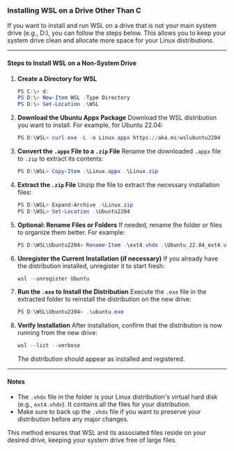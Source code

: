 ### **Installing WSL on a Drive Other Than C**

If you want to install and run WSL on a drive that is not your main system drive (e.g., D:\), you can follow the steps below. This allows you to keep your system drive clean and allocate more space for your Linux distributions.

---

#### **Steps to Install WSL on a Non-System Drive**

1. **Create a Directory for WSL**
   ```powershell
   PS C:\> d:
   PS D:\> New-Item WSL -Type Directory
   PS D:\> Set-Location .\WSL
   ```

2. **Download the Ubuntu Appx Package**
   Download the WSL distribution you want to install. For example, for Ubuntu 22.04:
   ```powershell
   PS D:\WSL> curl.exe -L -o Linux.appx https://aka.ms/wslubuntu2204
   ```

3. **Convert the `.appx` File to a `.zip` File**
   Rename the downloaded `.appx` file to `.zip` to extract its contents:
   ```powershell
   PS D:\WSL> Copy-Item .\Linux.appx .\Linux.zip
   ```

4. **Extract the `.zip` File**
   Unzip the file to extract the necessary installation files:
   ```powershell
   PS D:\WSL> Expand-Archive .\Linux.zip
   PS D:\WSL> Set-Location .\Ubuntu2204
   ```

5. **Optional: Rename Files or Folders**
   If needed, rename the folder or files to organize them better. For example:
   ```powershell
   PS D:\WSL\Ubuntu2204> Rename-Item .\ext4.vhdx .\Ubuntu_22.04_ext4.vhdx
   ```

6. **Unregister the Current Installation (if necessary)**
   If you already have the distribution installed, unregister it to start fresh:
   ```powershell
   wsl --unregister Ubuntu
   ```

7. **Run the `.exe` to Install the Distribution**
   Execute the `.exe` file in the extracted folder to reinstall the distribution on the new drive:
   ```powershell
   PS D:\WSL\Ubuntu2204> .\ubuntu.exe
   ```

8. **Verify Installation**
   After installation, confirm that the distribution is now running from the new drive:
   ```powershell
   wsl --list --verbose
   ```

   The distribution should appear as installed and registered.

---

#### **Notes**
- The `.vhdx` file in the folder is your Linux distribution's virtual hard disk (e.g., `ext4.vhdx`). It contains all the files for your distribution.
- Make sure to back up the `.vhdx` file if you want to preserve your distribution before any major changes.

This method ensures that WSL and its associated files reside on your desired drive, keeping your system drive free of large files.

